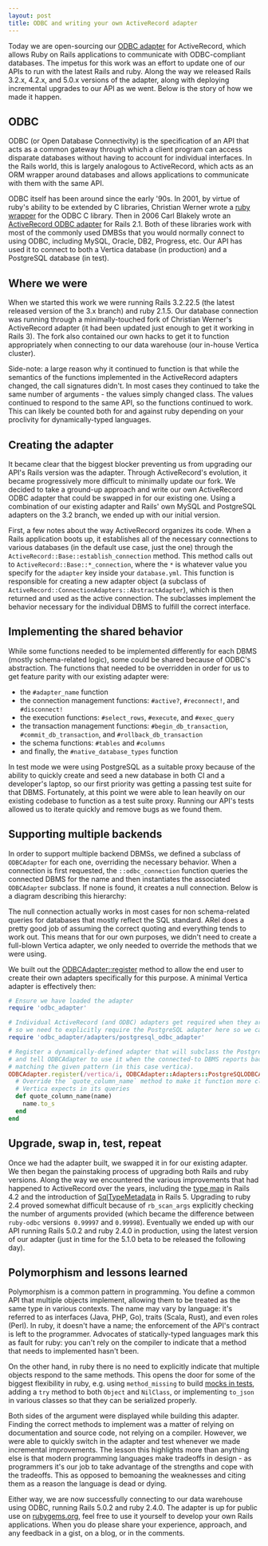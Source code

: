```yaml
---
layout: post
title: ODBC and writing your own ActiveRecord adapter
---
```


Today we are open-sourcing our [ODBC adapter](https://github.com/localytics/odbc_adapter) for ActiveRecord, which allows Ruby on Rails applications to communicate with ODBC-compliant databases. The impetus for this work was an effort to update one of our APIs to run with the latest Rails and ruby. Along the way we released Rails 3.2.x, 4.2.x, and 5.0.x versions of the adapter, along with deploying incremental upgrades to our API as we went. Below is the story of how we made it happen.

## ODBC

ODBC (or Open Database Connectivity) is the specification of an API that acts as a common gateway through which a client program can access disparate databases without having to account for individual interfaces. In the Rails world, this is largely analogous to ActiveRecord, which acts as an ORM wrapper around databases and allows applications to communicate with them with the same API.

ODBC itself has been around since the early '90s. In 2001, by virtue of ruby's ability to be extended by C libraries, Christian Werner wrote a [ruby wrapper](http://www.ch-werner.de/rubyodbc/) for the ODBC C library. Then in 2006 Carl Blakely wrote an [ActiveRecord ODBC adapter](http://odbc-rails.rubyforge.org/) for Rails 2.1. Both of these libraries work with most of the commonly used DMBSs that you would normally connect to using ODBC, including MySQL, Oracle, DB2, Progress, etc. Our API has used it to connect to both a Vertica database (in production) and a PostgreSQL database (in test).

## Where we were

When we started this work we were running Rails 3.2.22.5 (the latest released version of the 3.x branch) and ruby 2.1.5. Our database connection was running through a minimally-touched fork of Christian Werner's ActiveRecord adapter (it had been updated just enough to get it working in Rails 3). The fork also contained our own hacks to get it to function appropriately when connecting to our data warehouse (our in-house Vertica cluster).

Side-note: a large reason why it continued to function is that while the semantics of the functions implemented in the ActiveRecord adapters changed, the call signatures didn't. In most cases they continued to take the same number of arguments - the values simply changed class. The values continued to respond to the same API, so the functions continued to work. This can likely be counted both for and against ruby depending on your proclivity for dynamically-typed languages.

## Creating the adapter

It became clear that the biggest blocker preventing us from upgrading our API's Rails version was the adapter. Through ActiveRecord's evolution, it became progressively more difficult to minimally update our fork. We decided to take a ground-up approach and write our own ActiveRecord ODBC adapter that could be swapped in for our existing one. Using a combination of our existing adapter and Rails' own MySQL and PostgreSQL adapters on the 3.2 branch, we ended up with our initial version.

First, a few notes about the way ActiveRecord organizes its code. When a Rails application boots up, it establishes all of the necessary connections to various databases (in the default use case, just the one) through the `ActiveRecord::Base::establish_connection` method. This method calls out to `ActiveRecord::Base::*_connection`, where the `*` is whatever value you specify for the `adapter` key inside your `database.yml`. This function is responsible for creating a new adapter object (a subclass of `ActiveRecord::ConnectionAdapters::AbstractAdapter`), which is then returned and used as the active connection. The subclasses implement the behavior necessary for the individual DBMS to fulfill the correct interface.

## Implementing the shared behavior

While some functions needed to be implemented differently for each DBMS (mostly schema-related logic), some could be shared because of ODBC's abstraction. The functions that needed to be overridden in order for us to get feature parity with our existing adapter were:

* the `#adapter_name` function
* the connection management functions: `#active?`, `#reconnect!`, and `#disconnect!`
* the execution functions: `#select_rows`, `#execute`, and `#exec_query`
* the transaction management functions: `#begin_db_transaction`, `#commit_db_transaction`, and `#rollback_db_transaction`
* the schema functions: `#tables` and `#columns`
* and finally, the `#native_database_types` function

In test mode we were using PostgreSQL as a suitable proxy because of the ability to quickly create and seed a new database in both CI and a developer's laptop, so our first priority was getting a passing test suite for that DBMS. Fortunately, at this point we were able to lean heavily on our existing codebase to function as a test suite proxy. Running our API's tests allowed us to iterate quickly and remove bugs as we found them.

## Supporting multiple backends

In order to support multiple backend DBMSs, we defined a subclass of `ODBCAdapter` for each one, overriding the necessary behavior. When a connection is first requested, the `::odbc_connection` function queries the connected DBMS for the name and then instantiates the associated `ODBCAdapter` subclass. If none is found, it creates a null connection. Below is a diagram describing this hierarchy:



The null connection actually works in most cases for non schema-related queries for databases that mostly reflect the SQL standard. ARel does a pretty good job of assuming the correct quoting and everything tends to work out. This means that for our own purposes, we didn't need to create a full-blown Vertica adapter, we only needed to override the methods that we were using.

We built out the [ODBCAdapter::register](https://github.com/localytics/odbc_adapter/blob/master/lib/odbc_adapter/registry.rb#L40-L42) method to allow the end user to create their own adapters specifically for this purpose. A minimal Vertica adapter is effectively then:

```ruby
# Ensure we have loaded the adapter
require 'odbc_adapter'

# Individual ActiveRecord (and ODBC) adapters get required when they are referenced,
# so we need to explicitly require the PostgreSQL adapter here so we can subclass it
require 'odbc_adapter/adapters/postgresql_odbc_adapter'

# Register a dynamically-defined adapter that will subclass the PostgreSQL adapter,
# and tell ODBCAdapter to use it when the connected-to DBMS reports back a name
# matching the given pattern (in this case vertica).
ODBCAdapter.register(/vertica/i, ODBCAdapter::Adapters::PostgreSQLODBCAdapter) do
  # Override the `quote_column_name` method to make it function more closely to what
  # Vertica expects in its queries
  def quote_column_name(name)
    name.to_s
  end
end
```

## Upgrade, swap in, test, repeat

Once we had the adapter built, we swapped it in for our existing adapter. We then began the painstaking process of upgrading both Rails and ruby versions. Along the way we encountered the various improvements that had happened to ActiveRecord over the years, including the [type map](https://github.com/localytics/odbc_adapter/blob/v4.2.x/lib/active_record/connection_adapters/odbc_adapter.rb#L132-L161) in Rails 4.2 and the introduction of [SqlTypeMetadata](https://github.com/localytics/odbc_adapter/blob/v5.0.x/lib/odbc_adapter/schema_statements.rb#L84) in Rails 5. Upgrading to ruby 2.4 proved somewhat difficult because of `rb_scan_args` explicitly checking the number of arguments provided (which became the difference between `ruby-odbc` versions` 0.99997` and `0.99998`). Eventually we ended up with our API running Rails 5.0.2 and ruby 2.4.0 in production, using the latest version of our adapter (just in time for the 5.1.0 beta to be released the following day).

## Polymorphism and lessons learned

Polymorphism is a common pattern in programming. You define a common API that multiple objects implement, allowing them to be treated as the same type in various contexts. The name may vary by language: it's referred to as interfaces (Java, PHP, Go), traits (Scala, Rust), and even roles (Perl). In ruby, it doesn't have a name; the enforcement of the API's contract is left to the programmer. Advocates of statically-typed languages mark this as fault for ruby: you can't rely on the compiler to indicate that a method that needs to implemented hasn't been.

On the other hand, in ruby there is no need to explicitly indicate that multiple objects respond to the same methods. This opens the door for some of the biggest flexibility in ruby, e.g. using `method_missing` to build [mocks in tests](https://github.com/seattlerb/minitest/blob/master/lib/minitest/mock.rb#L107-L159), adding a `try` method to both `Object` and `NilClass`, or implementing `to_json` in various classes so that they can be serialized properly.

Both sides of the argument were displayed while building this adapter. Finding the correct methods to implement was a matter of relying on documentation and source code, not relying on a compiler. However, we were able to quickly switch in the adapter and test whenever we made incremental improvements. The lesson this highlights more than anything else is that modern programming languages make tradeoffs in design - as programmers it's our job to take advantage of the strengths and cope with the tradeoffs. This as opposed to bemoaning the weaknesses and citing them as a reason the language is dead or dying.

Either way, we are now successfully connecting to our data warehouse using ODBC, running Rails 5.0.2 and ruby 2.4.0. The adapter is up for public use on [rubygems.org](https://rubygems.org/gems/odbc_adapter), feel free to use it yourself to develop your own Rails applications. When you do please share your experience, approach, and any feedback in a gist, on a blog, or in the comments.
